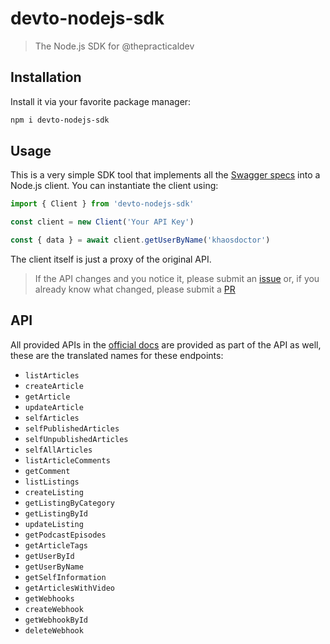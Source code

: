# devto-nodejs-sdk

> The Node.js SDK for @thepracticaldev

## Installation

Install it via your favorite package manager:

```bash
npm i devto-nodejs-sdk
```

## Usage

This is a very simple SDK tool that implements all the [Swagger specs](https://github.com/thepracticaldev/dev.to/blob/master/docs/api_v0.yml) into a Node.js client. You can instantiate the client using:

```ts
import { Client } from 'devto-nodejs-sdk'

const client = new Client('Your API Key')

const { data } = await client.getUserByName('khaosdoctor')
```

The client itself is just a proxy of the original API.

> If the API changes and you notice it, please submit an [issue](https://github.com/khaosdoctor/devto-nodejs-sdk/issues/new?title=Dev.to%20API%20has%20Changed) or, if you already know what changed, please submit a [PR](https://github.com/khaosdoctor/devto-nodejs-sdk/compare)

## API

All provided APIs in the [official docs](https://docs.dev.to/api/) are provided as part of the API as well, these are the translated names for these endpoints:

- `listArticles`
- `createArticle`
- `getArticle`
- `updateArticle`
- `selfArticles`
- `selfPublishedArticles`
- `selfUnpublishedArticles`
- `selfAllArticles`
- `listArticleComments`
- `getComment`
- `listListings`
- `createListing`
- `getListingByCategory`
- `getListingById`
- `updateListing`
- `getPodcastEpisodes`
- `getArticleTags`
- `getUserById`
- `getUserByName`
- `getSelfInformation`
- `getArticlesWithVideo`
- `getWebhooks`
- `createWebhook`
- `getWebhookById`
- `deleteWebhook`
